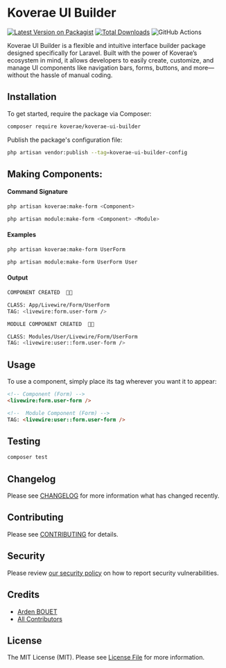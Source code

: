 # Koverae UI Builder

[![Latest Version on Packagist](https://img.shields.io/packagist/v/koverae/koverae-ui-builder.svg?style=flat-square)](https://packagist.org/packages/koverae/koverae-ui-builder)
[![Total Downloads](https://img.shields.io/packagist/dt/koverae/koverae-ui-builder.svg?style=flat-square)](https://packagist.org/packages/koverae/koverae-ui-builder)
![GitHub Actions](https://github.com/koverae/koverae-ui-builder/actions/workflows/main.yml/badge.svg)

Koverae UI Builder is a flexible and intuitive interface builder package designed specifically for Laravel. Built with the power of Koverae’s ecosystem in mind, it allows developers to easily create, customize, and manage UI components like navigation bars, forms, buttons, and more—without the hassle of manual coding.

## Installation

To get started, require the package via Composer:

```bash
composer require koverae/koverae-ui-builder
```

Publish the package's configuration file:
```bash
php artisan vendor:publish --tag=koverae-ui-builder-config
```
## Making Components:

#### Command Signature
```bash
php artisan koverae:make-form <Component>
```
```bash
php artisan module:make-form <Component> <Module>
```

#### Examples
```bash
php artisan koverae:make-form UserForm
```
```bash
php artisan module:make-form UserForm User
```

#### Output
```bash
COMPONENT CREATED  🤙🏿

CLASS: App/Livewire/Form/UserForm
TAG: <livewire:form.user-form />
```
```bash
MODULE COMPONENT CREATED  🤙🏿

CLASS: Modules/User/Livewire/Form/UserForm
TAG: <livewire:user::form.user-form />
```

## Usage
To use a component, simply place its tag wherever you want it to appear:
```html
<!-- Component (Form) -->
<livewire:form.user-form />

<!--  Module Component (Form) -->
TAG: <livewire:user::form.user-form />

```

## Testing

```bash
composer test
```

## Changelog

Please see [CHANGELOG](CHANGELOG.md) for more information what has changed recently.

## Contributing

Please see [CONTRIBUTING](CONTRIBUTING.md) for details.

## Security

Please review [our security policy](https://github.com/Koverae/koverae-ui-builder/security) on how to report security vulnerabilities.

## Credits

-   [Arden BOUET](https://github.com/arden28)
-   [All Contributors](../../contributors)

## License

The MIT License (MIT). Please see [License File](LICENSE.md) for more information.

